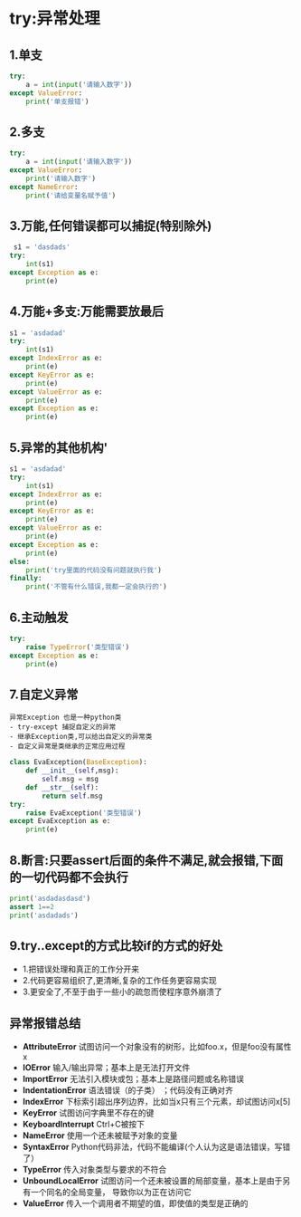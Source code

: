 # try:异常处理

## **1.单支**

```python
try:
	a = int(input('请输入数字'))
except ValueError:
	print('单支报错')
```

## **2.多支**

```python
try:
	a = int(input('请输入数字'))
except ValueError:
	print('请输入数字')
except NameError:
	print('请给变量名赋予值')
```

## **3.万能,任何错误都可以捕捉(特别除外)**

```python
 s1 = 'dasdads'
try:
	int(s1)
except Exception as e:
	print(e)
```

## **4.万能+多支:万能需要放最后**

```python
s1 = 'asdadad'
try:
	int(s1)
except IndexError as e:
	print(e)
except KeyError as e:
	print(e)
except ValueError as e:
	print(e)
except Exception as e:
	print(e)
```

## **5.异常的其他机构'**

```python
s1 = 'asdadad'
try:
	int(s1)
except IndexError as e:
	print(e)
except KeyError as e:
	print(e)
except ValueError as e:
	print(e)
except Exception as e:
	print(e)
else:
	print('try里面的代码没有问题就执行我')
finally:
	print('不管有什么错误,我都一定会执行的')
```

## **6.主动触发**

```python
try:
	raise TypeError('类型错误')
except Exception as e:
	print(e)
```

## **7.自定义异常**

```shell
异常Exception 也是一种python类
- try-except 捕捉自定义的异常
- 继承Exception类,可以给出自定义的异常类
- 自定义异常是类继承的正常应用过程
```

```python
class EvaException(BaseException):
	def __init__(self,msg):
		self.msg = msg
	def __str__(self):
		return self.msg
try:
	raise EvaException('类型错误')
except EvaException as e:
	print(e)
```

## **8.断言**:只要**assert**后面的条件不满足,就会报错,下面的一切代码都不会执行 

```python
print('asdadasdasd')
assert 1==2
print('asdadads')
```

## **9.try..except的方式比较if的方式的好处** 

- 1.把错误处理和真正的工作分开来
- 2.代码更容易组织了,更清晰,复杂的工作任务更容易实现
- 3.更安全了,不至于由于一些小的疏忽而使程序意外崩溃了

## 异常报错总结

- **AttributeError** 试图访问一个对象没有的树形，比如foo.x，但是foo没有属性x
- **IOError** 输入/输出异常；基本上是无法打开文件
- **ImportError** 无法引入模块或包；基本上是路径问题或名称错误
- **IndentationError** 语法错误（的子类） ；代码没有正确对齐
- **IndexError** 下标索引超出序列边界，比如当x只有三个元素，却试图访问x[5]
- **KeyError** 试图访问字典里不存在的键
- **KeyboardInterrupt** Ctrl+C被按下
- **NameError** 使用一个还未被赋予对象的变量
- **SyntaxError** Python代码非法，代码不能编译(个人认为这是语法错误，写错了）
- **TypeError** 传入对象类型与要求的不符合
- **UnboundLocalError** 试图访问一个还未被设置的局部变量，基本上是由于另有一个同名的全局变量， 导致你以为正在访问它
- **ValueError** 传入一个调用者不期望的值，即使值的类型是正确的

